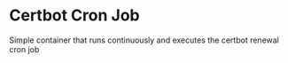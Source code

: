 # Certbot Cron Job

Simple container that runs continuously and executes the certbot renewal cron job
